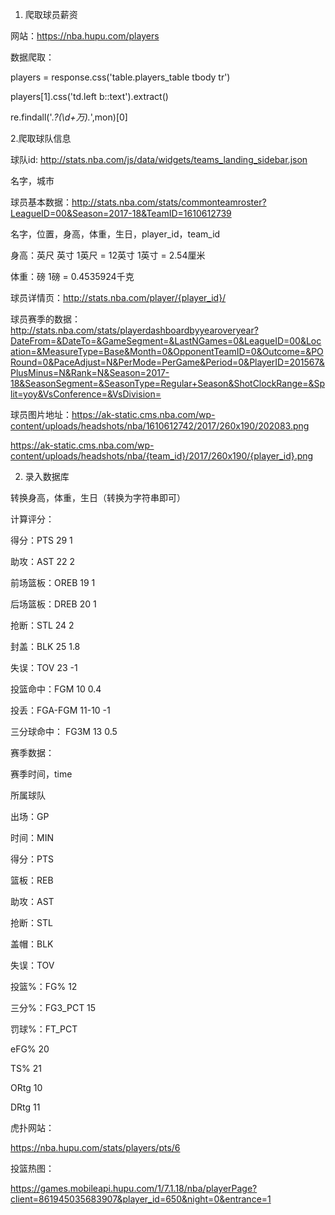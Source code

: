 
1. 爬取球员薪资

网站：https://nba.hupu.com/players

数据爬取：

players = response.css('table.players_table tbody tr')

players[1].css('td.left b::text').extract()

re.findall('.*?(\d+万).*',mon)[0]

2.爬取球队信息

球队id: http://stats.nba.com/js/data/widgets/teams_landing_sidebar.json

名字，城市

球员基本数据：http://stats.nba.com/stats/commonteamroster?LeagueID=00&Season=2017-18&TeamID=1610612739

名字，位置，身高，体重，生日，player_id，team_id

身高：英尺 英寸 1英尺 = 12英寸 1英寸 = 2.54厘米

体重：磅 1磅 = 0.4535924千克

球员详情页：http://stats.nba.com/player/{player_id}/

球员赛季的数据：http://stats.nba.com/stats/playerdashboardbyyearoveryear?DateFrom=&DateTo=&GameSegment=&LastNGames=0&LeagueID=00&Location=&MeasureType=Base&Month=0&OpponentTeamID=0&Outcome=&PORound=0&PaceAdjust=N&PerMode=PerGame&Period=0&PlayerID=201567&PlusMinus=N&Rank=N&Season=2017-18&SeasonSegment=&SeasonType=Regular+Season&ShotClockRange=&Split=yoy&VsConference=&VsDivision=


球员图片地址：https://ak-static.cms.nba.com/wp-content/uploads/headshots/nba/1610612742/2017/260x190/202083.png

https://ak-static.cms.nba.com/wp-content/uploads/headshots/nba/{team_id}/2017/260x190/{player_id}.png

2. 录入数据库

转换身高，体重，生日（转换为字符串即可）

计算评分：

得分：PTS 29 1

助攻：AST 22 2

前场篮板：OREB 19 1

后场篮板：DREB 20 1

抢断：STL 24 2 

封盖：BLK 25 1.8

失误：TOV 23 -1

投篮命中：FGM 10 0.4

投丢：FGA-FGM 11-10 -1

三分球命中： FG3M 13 0.5


赛季数据：

赛季时间，time

所属球队

出场：GP

时间：MIN

得分：PTS

篮板：REB

助攻：AST

抢断：STL

盖帽：BLK

失误：TOV

投篮%：FG% 12

三分%：FG3_PCT 15

罚球%：FT_PCT

eFG% 20

TS% 21

ORtg 10

DRtg 11

虎扑网站：

https://nba.hupu.com/stats/players/pts/6



投篮热图：

https://games.mobileapi.hupu.com/1/7.1.18/nba/playerPage?client=861945035683907&player_id=650&night=0&entrance=1

